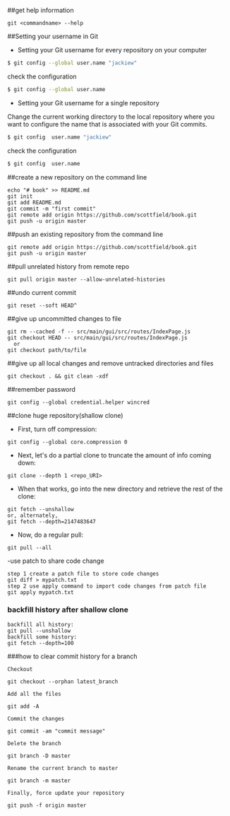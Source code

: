 
##get help information
```
git <commandname> --help
```

##Setting your username in Git
- Setting your Git username for every repository on your computer
```bash
$ git config --global user.name "jackiew"
```
check the configuration
```bash
$ git config --global user.name
```

- Setting your Git username for a single repository

Change the current working directory to the local repository where you want to configure the name that is associated with your Git commits.
```bash
$ git config  user.name "jackiew"
```
check the configuration
```bash
$ git config  user.name
```
##create a new repository on the command line
```
echo "# book" >> README.md
git init
git add README.md
git commit -m "first commit"
git remote add origin https://github.com/scottfield/book.git
git push -u origin master
```
##push an existing repository from the command line
```
git remote add origin https://github.com/scottfield/book.git
git push -u origin master
```
##pull unrelated history from remote repo
```
git pull origin master --allow-unrelated-histories
```
##undo current commit
```
git reset --soft HEAD^
```
##give up uncommitted changes to file
```
git rm --cached -f -- src/main/gui/src/routes/IndexPage.js
git checkout HEAD -- src/main/gui/src/routes/IndexPage.js
  or
git checkout path/to/file
```
##give up all local changes and remove untracked  directories and files
```
git checkout . && git clean -xdf
```

##remember password
```
git config --global credential.helper wincred
```

##clone huge repository(shallow clone)
- First, turn off compression:

```
git config --global core.compression 0
```
- Next, let's do a partial clone to truncate the amount of info coming down:

```
git clone --depth 1 <repo_URI>
```
- When that works, go into the new directory and retrieve the rest of the clone:

```
git fetch --unshallow 
or, alternately,
git fetch --depth=2147483647
```
- Now, do a regular pull:
```
git pull --all
```

-use patch to share code change
```
step 1 create a patch file to store code changes
git diff > mypatch.txt
step 2 use apply command to import code changes from patch file
git apply mypatch.txt
```

### backfill history after shallow clone
```
backfill all history:
git pull --unshallow
backfill some history:
git fetch --depth=100

```
###how to clear commit history for a branch

```
Checkout

git checkout --orphan latest_branch

Add all the files

git add -A

Commit the changes

git commit -am "commit message"

Delete the branch

git branch -D master

Rename the current branch to master

git branch -m master

Finally, force update your repository

git push -f origin master
```